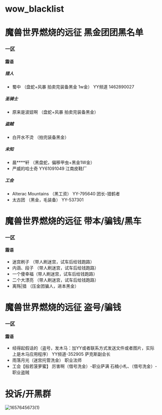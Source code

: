 # wow_blacklist
# 魔兽世界燃烧的远征 黑金团团黑名单

### 一区
#### 霜语

##### 猎人
- 蜀中 （盘蛇+风暴 拍卖完装备黑金 1w金）
 YY频道 1462890027

##### 圣骑士
- 原来是波妞啊 （盘蛇+风暴 拍卖完装备黑金）

##### 盗贼
- 白开水不烫 （拍完装备黑金）

##### 未知
- 晨****轩 （黑盘蛇，偏移甲虫+黑金1W金）
- 严威的哈士奇 YY61091049 江南皮鞋厂

##### 工会
- Alterac Mountains （黑工资） YY-795640 团长-猎鹤者
- 太古团 （黑金，毛装备） YY-537301



# 魔兽世界燃烧的远征 带本/骗钱/黑车
### 一区
#### 霜语
- 迷宫刷子 （带人刷迷宫，试车后给钱跑路）
- 内涵、段子 （带人刷迷宫，试车后给钱跑路）
- 一个傻幸福（带人刷迷宫，试车后给钱跑路）
- 二个大漂亮 （带人刷迷宫，试车后给钱跑路）
- 离殇|猎 （压金团骗人，进本黑金）

# 魔兽世界燃烧的远征 盗号/骗钱

### 一区
#### 霜语
- 经得起假话的（盗号，发木马：加YY或者联系方式发送文件或者图片，实际上是木马应用程序） YY频道-352905 萨克斯副会长
- 雨落月光（迷宫托管洗金） 职业法师
- 工会【般若菠萝蜜】  厉害啊（借号洗金）-职业萨满   石楠小札、（借号洗金）-职业盗贼


# 投诉/开黑群

![1657645673(1)](https://user-images.githubusercontent.com/44835063/178551623-03f10bbf-4beb-4641-baf6-795694de8a60.png)


